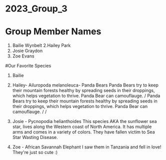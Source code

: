 # 2023_Group_3

# Group Member Names
1. Bailie Wynbelt
2.Hailey Park
3. Josie Graydon
4. Zoe Evans

#Our Favorite Species
1. Bailie


2. Hailey- Ailuropoda melanoleuca- Panda Bears
Panda Bears try to keep their mountain forests healthy by spreading seeds in their droppings, which helps vegetation to thrive. Panda Bear can camouflauge. / 
Panda Bears try to keep their mountain forests healthy by spreading seeds in their droppings, which helps vegetation to thrive. Panda Bear can camouflauge. / /


3. Josie - Pycnopodia helianthoides
This species AKA the sunflower sea star, lives along the Western coast of North America. It has multiple arms and comes in a variety of colors. They have fallen victim to Sea Star Wasting Disease.


4. Zoe - African Savannah Elephant
I saw them in Tanzania and fell in love! They're just so cute :)
